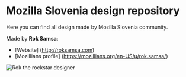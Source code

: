 # Mozilla Slovenia design repository

Here you can find all design made by Mozilla Slovenia community.

Made by **Rok Samsa**:
-  [Website] (http://roksamsa.com)
-  [Mozillians profile] (https://mozillians.org/en-US/u/rok.samsa/)

![Rok the rockstar designer](https://cloud.githubusercontent.com/assets/11082452/13553636/faf1b526-e38f-11e5-99aa-a3589eac3183.jpg)
